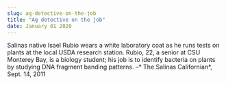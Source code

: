 ```yaml
---
slug: ag-detective-on-the-job
title: "Ag detective on the job"
date: January 01 2020
---
```


 
<p>
  Salinas native Isael Rubio wears a white laboratory coat as he runs tests on
  plants at the local USDA research station. Rubio, 22, a senior at CSU Monterey
  Bay, is a biology student; his job is to identify bacteria on plants by
  studying DNA fragment banding patterns. –* The Salinas Californian*, Sept. 14,
  2011
</p>
 
